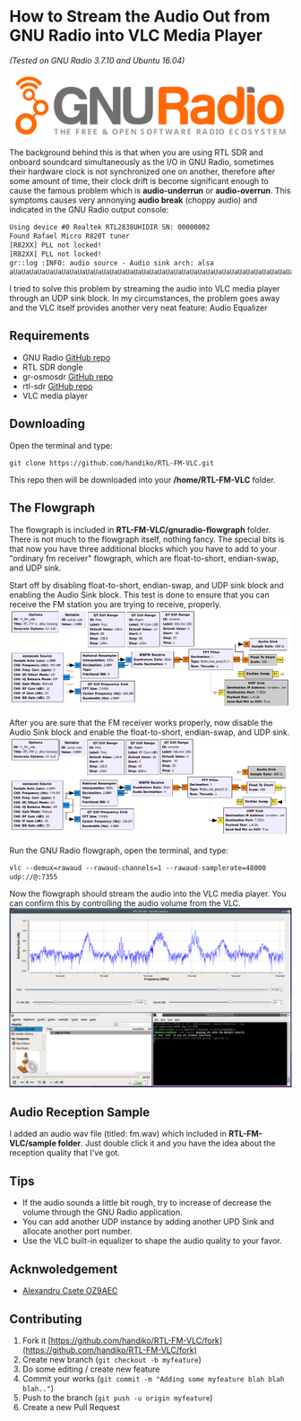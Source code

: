 # How to Stream the Audio Out from GNU Radio into VLC Media Player
*(Tested on GNU Radio 3.7.10 and Ubuntu 16.04)*

![](./gnuradio_logo.svg)

The background behind this is that when you are using RTL SDR and onboard soundcard simultaneously as the I/O in GNU Radio, sometimes their hardware clock is not synchronized one on another, therefore after some amount of time, their clock drift is become significant enough to cause the famous problem which is **audio-underrun** or **audio-overrun**. This symptoms causes very annonying **audio break** (choppy audio) and indicated in the GNU Radio output console:

```
Using device #0 Realtek RTL2838UHIDIR SN: 00000002
Found Rafael Micro R820T tuner
[R82XX] PLL not locked!
[R82XX] PLL not locked!
gr::log :INFO: audio source - Audio sink arch: alsa
aUaUaUaUaUaUaUaUaUaUaUaUaUaUaUaUaUaUaUaUaUaUaUaUaUaUaUaUaUaUaUaUaUaUaUaUaUaUaUaUaUaUaUaUaUaUaUaU
```
I tried to solve this problem by streaming the audio into VLC media player through an UDP sink block. In my circumstances, the problem goes away and the VLC itself provides another very neat feature: Audio Equalizer

## Requirements
* GNU Radio [GitHub repo](https://github.com/gnuradio/gnuradio)
* RTL SDR dongle
* gr-osmosdr [GitHub repo](https://github.com/osmocom/gr-osmosdr)
* rtl-sdr [GitHub repo](https://github.com/osmocom/rtl-sdr)
* VLC media player

## Downloading
Open the terminal and type:
```
git clone https://github.com/handiko/RTL-FM-VLC.git
```
This repo then will be downloaded into your **/home/RTL-FM-VLC** folder. 

## The Flowgraph
The flowgraph is included in **RTL-FM-VLC/gnuradio-flowgraph** folder. There is not much to the flowgraph itself, nothing fancy. The special bits is that now you have three additional blocks which you have to add to your "ordinary fm receiver" flowgraph, which are float-to-short, endian-swap, and UDP sink.

Start off by disabling float-to-short, endian-swap, and UDP sink block and enabling the Audio Sink block. This test is done to ensure that you can receive the FM station you are trying to receive, properly.
![](./rtl_fm_udp.grc1.png)

After you are sure that the FM receiver works properly, now disable the Audio Sink block and enable the float-to-short, endian-swap, and UDP sink.
![](./rtl_fm_udp.grc2.png)

Run the GNU Radio flowgraph, open the terminal, and type:
```
vlc --demux=rawaud --rawaud-channels=1 --rawaud-samplerate=48000 udp://@:7355
```

Now the flowgraph should stream the audio into the VLC media player. You can confirm this by controlling the audio volume from the VLC.
![](./rtl_fm_vlc.png)

## Audio Reception Sample
I added an audio wav file (titled: fm.wav) which included in **RTL-FM-VLC/sample folder**. Just double click it and you have the idea about the reception quality that I've got.

## Tips
* If the audio sounds a little bit rough, try to increase of decrease the volume through the GNU Radio application.
* You can add another UDP instance by adding another UPD Sink and allocate another port number.
* Use the VLC built-in equalizer to shape the audio quality to your favor.

## Acknwoledgement
* [Alexandru Csete OZ9AEC](http://gqrx.dk/doc/streaming-audio-over-udp)

## Contributing
1. Fork it [https://github.com/handiko/RTL-FM-VLC/fork](https://github.com/handiko/RTL-FM-VLC/fork)
2. Create new branch (`git checkout -b myfeature`)
3. Do some editing / create new feature
4. Commit your works (`git commit -m "Adding some myfeature blah blah blah.."`)
5. Push to the branch (`git push -u origin myfeature`)
6. Create a new Pull Request
